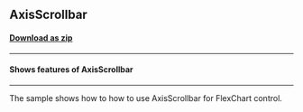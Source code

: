## AxisScrollbar
#### [Download as zip](https://grapecity.github.io/DownGit/#/home?url=https://github.com/GrapeCity/ComponentOne-WPF-Samples/tree/master/NET_4.6.2/C1.WPF.FlexChart/CS/AxisScrollbar)
____
#### Shows features of AxisScrollbar
____
The sample shows how to how to use AxisScrollbar for FlexChart control.
